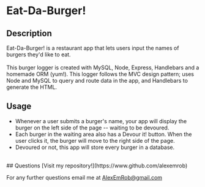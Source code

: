 # Eat-Da-Burger!
## Description
Eat-Da-Burger! is a restaurant app that lets users input the names of burgers they'd like to eat.
<br><br>
This burger logger is created with MySQL, Node, Express, Handlebars and a homemade ORM (yum!). This logger follows the MVC design pattern; uses Node and MySQL to query and route data in the app, and Handlebars to generate the HTML.
## Usage
<ul>
<li>Whenever a user submits a burger's name, your app will display the burger on the left side of the page -- waiting to be devoured.</li>
<li>Each burger in the waiting area also has a Devour it! button. When the user clicks it, the burger will move to the right side of the page.</li>
<li>Devoured or not, this app will store every burger in a database.</li>
</ul>
<br>
## Questions
[Visit my repository!](https://www.github.com/alexemrob)

For any further questions email me at AlexEmRob@gmail.com
